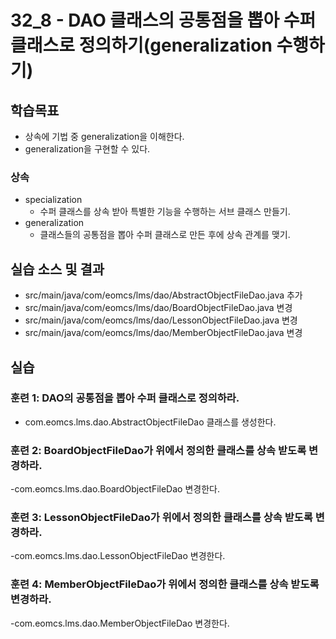 # 32_8 - DAO 클래스의 공통점을 뽑아 수퍼 클래스로 정의하기(generalization 수행하기)

## 학습목표

- 상속에 기법 중 generalization을 이해한다.
- generalization을 구현할 수 있다.

### 상속

- specialization
  - 수퍼 클래스를 상속 받아 특별한 기능을 수행하는 서브 클래스 만들기.
- generalization 
  - 클래스들의 공통점을 뽑아 수퍼 클래스로 만든 후에 상속 관계를 맺기.

## 실습 소스 및 결과

- src/main/java/com/eomcs/lms/dao/AbstractObjectFileDao.java 추가
- src/main/java/com/eomcs/lms/dao/BoardObjectFileDao.java 변경
- src/main/java/com/eomcs/lms/dao/LessonObjectFileDao.java 변경
- src/main/java/com/eomcs/lms/dao/MemberObjectFileDao.java 변경

## 실습  

### 훈련 1: DAO의 공통점을 뽑아 수퍼 클래스로 정의하라.

- com.eomcs.lms.dao.AbstractObjectFileDao 클래스를 생성한다.


### 훈련 2: BoardObjectFileDao가 위에서 정의한 클래스를 상속 받도록 변경하라.

-com.eomcs.lms.dao.BoardObjectFileDao 변경한다.


### 훈련 3: LessonObjectFileDao가 위에서 정의한 클래스를 상속 받도록 변경하라.

-com.eomcs.lms.dao.LessonObjectFileDao 변경한다. 


### 훈련 4: MemberObjectFileDao가 위에서 정의한 클래스를 상속 받도록 변경하라.

-com.eomcs.lms.dao.MemberObjectFileDao 변경한다.  